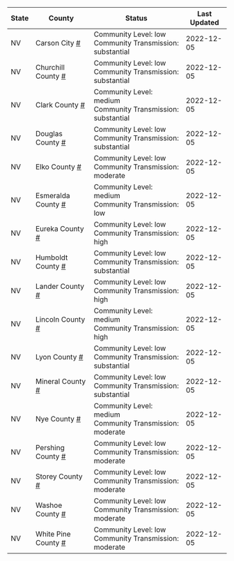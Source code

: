 State | County | Status | Last Updated
--- | --- | --- | --- 
NV | Carson City <a href="#carson_city">#</a> | <a name="carson_city"></a>Community Level: low<br/>Community Transmission: substantial | 2022-12-05
NV | Churchill County <a href="#churchill_county">#</a> | <a name="churchill_county"></a>Community Level: low<br/>Community Transmission: substantial | 2022-12-05
NV | Clark County <a href="#clark_county">#</a> | <a name="clark_county"></a>Community Level: medium<br/>Community Transmission: substantial | 2022-12-05
NV | Douglas County <a href="#douglas_county">#</a> | <a name="douglas_county"></a>Community Level: low<br/>Community Transmission: substantial | 2022-12-05
NV | Elko County <a href="#elko_county">#</a> | <a name="elko_county"></a>Community Level: low<br/>Community Transmission: moderate | 2022-12-05
NV | Esmeralda County <a href="#esmeralda_county">#</a> | <a name="esmeralda_county"></a>Community Level: medium<br/>Community Transmission: low | 2022-12-05
NV | Eureka County <a href="#eureka_county">#</a> | <a name="eureka_county"></a>Community Level: low<br/>Community Transmission: high | 2022-12-05
NV | Humboldt County <a href="#humboldt_county">#</a> | <a name="humboldt_county"></a>Community Level: low<br/>Community Transmission: substantial | 2022-12-05
NV | Lander County <a href="#lander_county">#</a> | <a name="lander_county"></a>Community Level: low<br/>Community Transmission: high | 2022-12-05
NV | Lincoln County <a href="#lincoln_county">#</a> | <a name="lincoln_county"></a>Community Level: medium<br/>Community Transmission: high | 2022-12-05
NV | Lyon County <a href="#lyon_county">#</a> | <a name="lyon_county"></a>Community Level: low<br/>Community Transmission: substantial | 2022-12-05
NV | Mineral County <a href="#mineral_county">#</a> | <a name="mineral_county"></a>Community Level: low<br/>Community Transmission: substantial | 2022-12-05
NV | Nye County <a href="#nye_county">#</a> | <a name="nye_county"></a>Community Level: medium<br/>Community Transmission: moderate | 2022-12-05
NV | Pershing County <a href="#pershing_county">#</a> | <a name="pershing_county"></a>Community Level: low<br/>Community Transmission: moderate | 2022-12-05
NV | Storey County <a href="#storey_county">#</a> | <a name="storey_county"></a>Community Level: low<br/>Community Transmission: moderate | 2022-12-05
NV | Washoe County <a href="#washoe_county">#</a> | <a name="washoe_county"></a>Community Level: low<br/>Community Transmission: moderate | 2022-12-05
NV | White Pine County <a href="#white_pine_county">#</a> | <a name="white_pine_county"></a>Community Level: low<br/>Community Transmission: moderate | 2022-12-05
